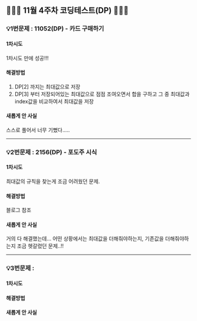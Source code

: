 ## 👨🏻‍💻 11월 4주차 코딩테스트(DP) 👨🏻‍💻

### 💡1번문제 : 11052(DP) - 카드 구매하기

#### 1차시도
1차시도 만에 성공!!!
#### 해결방법
1. DP[2] 까지는 최대값으로 저장
2. DP[3] 부터 저장되어있는 최대값으로 점점 조여오면서 합을 구하고 그 중 최대값과 index값을 비교하여서 최대값을 저장
#### 새롭게 안 사실
스스로 풀어서 너무 기뻤다.....
<hr>

### 💡2번문제 : 2156(DP) - 포도주 시식

#### 1차시도
최대값의 규칙을 찾는게 조금 어려웠던 문제.
#### 해결방법
블로그 참조
#### 새롭게 안 사실
거의 다 해결했는데... 어떤 상황에서는 최대값을 더해줘야하는지, 기존값을 더해줘야하는지 조금 헷갈렸던 문제..!!
<hr>

### 💡3번문제 :

#### 1차시도

#### 해결방법

#### 새롭게 안 사실
